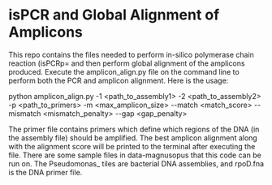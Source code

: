 # isPCR and Global Alignment of Amplicons

This repo contains the files needed to perform in-silico polymerase chain reaction (isPCRp=  and then perform global alignment of the amplicons produced.
Execute the amplicon_align.py file on the command line to perform both the PCR and amplicon alignment. Here is the usage:

python amplicon_align.py -1 <path_to_assembly1> -2 <path_to_assembly2> -p <path_to_primers> -m <max_amplicon_size> --match <match_score> --mismatch <mismatch_penalty> --gap <gap_penalty>

The primer file contains primers which define which regions of the DNA (in the assembly file) should be amplified. The best amplicon alignment along with the alignment score will be printed to the terminal after executing the file. There are some sample files in data-magnusopus that this code can be run on. The Pseudomonas_ tiles are bacterial DNA assemblies, and rpoD.fna is the DNA primer file.  
